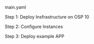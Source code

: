 main.yaml
 
Step 1: Deploy Insfrastructure on OSP 10

Step 2: Configure Instances 

Step 3: Deploy example APP
